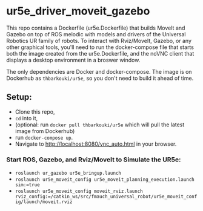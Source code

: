 # ur5e_driver_moveit_gazebo

This repo contains a Dockerfile (ur5e.Dockerfile) that builds MoveIt and Gazebo on top of ROS melodic with models and drivers of the Universal Robotics UR family of robots. To interact with Rviz/MoveIt, Gazebo, or any other graphical tools, you'll need to run the docker-compose file that starts both the image created from the ur5e.Dockerfile, and the noVNC client that displays a desktop environment in a broswer window.

The only dependencies are Docker and docker-compose. The image is on Dockerhub as `thbarkouki/ur5e`, so you don't need to build it ahead of time.

## Setup:
- Clone this repo, 
- `cd` into it,
- (optional: run `docker pull thbarkouki/ur5e` which will pull the latest image from Dockerhub)
- run `docker-compose up`.
- Navigate to <http://localhost:8080/vnc_auto.html> in your browser.

### Start ROS, Gazebo, and Rviz/MoveIt to Simulate the UR5e:
- `roslaunch ur_gazebo ur5e_bringup.launch`
- `roslaunch ur5e_moveit_config ur5e_moveit_planning_execution.launch sim:=true`
- `roslaunch ur5e_moveit_config moveit_rviz.launch rviz_config:=/catkin_ws/src/fmauch_universal_robot/ur5e_moveit_config/launch/moveit.rviz`
